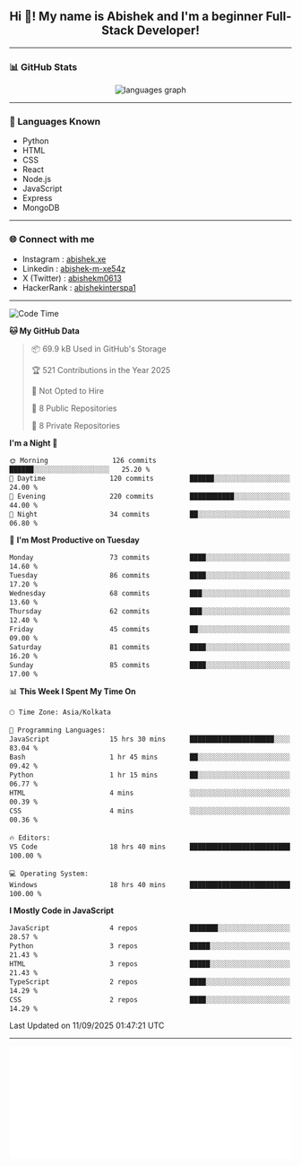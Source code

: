 <h2 align="center">Hi 👋! My name is <b>Abishek</b> and I'm a beginner Full-Stack Developer!</h2>

---

### 📊 GitHub Stats

<div align="center">
  <img src="https://github-readme-stats.vercel.app/api/top-langs/?username=Abishek-Web-Co&theme=react&show_icons=true&hide_border=true&layout=compact" height="150" alt="languages graph" />
</div>

---

### 🧠 Languages Known

- Python  
- HTML  
- CSS  
- React  
- Node.js  
- JavaScript
- Express
- MongoDB

---


### 🌐 Connect with me

- Instagram   : [abishek.xe](https://www.instagram.com/abishek.xe/)
- Linkedin    : [abishek-m-xe54z](https://www.linkedin.com/in/abishek-m-xe54z/)
- X (Twitter) : [abishekm0613](https://x.com/abishekm0613)
- HackerRank  : [abishekinterspa1](https://www.hackerrank.com/profile/abishekinterspa1)

---

<!--START_SECTION:waka-->
![Code Time](http://img.shields.io/badge/Code%20Time-155%20hrs%2051%20mins-blue)

**🐱 My GitHub Data** 

> 📦 69.9 kB Used in GitHub's Storage 
 > 
> 🏆 521 Contributions in the Year 2025
 > 
> 🚫 Not Opted to Hire
 > 
> 📜 8 Public Repositories 
 > 
> 🔑 8 Private Repositories 
 > 
**I'm a Night 🦉** 

```text
🌞 Morning                126 commits         ██████░░░░░░░░░░░░░░░░░░░   25.20 % 
🌆 Daytime                120 commits         ██████░░░░░░░░░░░░░░░░░░░   24.00 % 
🌃 Evening                220 commits         ███████████░░░░░░░░░░░░░░   44.00 % 
🌙 Night                  34 commits          ██░░░░░░░░░░░░░░░░░░░░░░░   06.80 % 
```
📅 **I'm Most Productive on Tuesday** 

```text
Monday                   73 commits          ████░░░░░░░░░░░░░░░░░░░░░   14.60 % 
Tuesday                  86 commits          ████░░░░░░░░░░░░░░░░░░░░░   17.20 % 
Wednesday                68 commits          ███░░░░░░░░░░░░░░░░░░░░░░   13.60 % 
Thursday                 62 commits          ███░░░░░░░░░░░░░░░░░░░░░░   12.40 % 
Friday                   45 commits          ██░░░░░░░░░░░░░░░░░░░░░░░   09.00 % 
Saturday                 81 commits          ████░░░░░░░░░░░░░░░░░░░░░   16.20 % 
Sunday                   85 commits          ████░░░░░░░░░░░░░░░░░░░░░   17.00 % 
```


📊 **This Week I Spent My Time On** 

```text
🕑︎ Time Zone: Asia/Kolkata

💬 Programming Languages: 
JavaScript               15 hrs 30 mins      █████████████████████░░░░   83.04 % 
Bash                     1 hr 45 mins        ██░░░░░░░░░░░░░░░░░░░░░░░   09.42 % 
Python                   1 hr 15 mins        ██░░░░░░░░░░░░░░░░░░░░░░░   06.77 % 
HTML                     4 mins              ░░░░░░░░░░░░░░░░░░░░░░░░░   00.39 % 
CSS                      4 mins              ░░░░░░░░░░░░░░░░░░░░░░░░░   00.36 % 

🔥 Editors: 
VS Code                  18 hrs 40 mins      █████████████████████████   100.00 % 

💻 Operating System: 
Windows                  18 hrs 40 mins      █████████████████████████   100.00 % 
```

**I Mostly Code in JavaScript** 

```text
JavaScript               4 repos             ███████░░░░░░░░░░░░░░░░░░   28.57 % 
Python                   3 repos             █████░░░░░░░░░░░░░░░░░░░░   21.43 % 
HTML                     3 repos             █████░░░░░░░░░░░░░░░░░░░░   21.43 % 
TypeScript               2 repos             ████░░░░░░░░░░░░░░░░░░░░░   14.29 % 
CSS                      2 repos             ████░░░░░░░░░░░░░░░░░░░░░   14.29 % 
```




 Last Updated on 11/09/2025 01:47:21 UTC
<!--END_SECTION:waka-->

---

<div align="center">
  <a href="https://abish-file.web.app/" target="_blank" rel="noopener noreferrer"><img height="200" src="pic.png" alt="Profile Picture" /></a>
</div>

